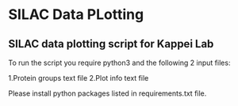 # SILAC Data PLotting

## SILAC data plotting script for Kappei Lab 

To run the script you require python3 and the following 2 input files:

1.Protein groups text file
2.Plot info text file

Please install python packages listed in requirements.txt file.
